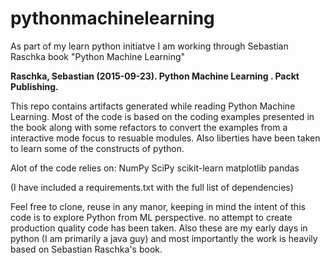 # pythonmachinelearning
As part of my learn python initiatve I am working through Sebastian Raschka book "Python Machine Learning"

<b>Raschka, Sebastian (2015-09-23). Python Machine Learning . Packt Publishing. </b>

This repo contains artifacts generated while reading Python Machine Learning. Most of the code is based on the coding examples presented in the book along with some refactors to convert the examples from a interactive mode focus to resuable modules. Also liberties have been taken to learn some of the constructs of python.

Alot of the code relies on: 
                    NumPy
                    SciPy
                    scikit-learn 
                    matplotlib 
                    pandas

(I have included a requirements.txt with the full list of dependencies)

Feel free to clone, reuse in any manor, keeping in mind the intent of this code is to explore Python from ML perspective. no attempt to create production quality code has been taken. Also these are my early days in python (I am primarily a java guy) and most importantly the work is heavily based on Sebastian Raschka's book. 


